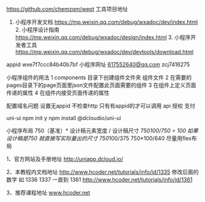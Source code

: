 https://github.com/chemzqm/wept  工具项目地址

1. 小程序开发文档  https://mp.weixin.qq.com/debug/wxadoc/dev/index.html
2. 小程序设计指南   https://mp.weixin.qq.com/debug/wxadoc/design/index.html
3. 小程序开发者工具  https://mp.weixin.qq.com/debug/wxadoc/dev/devtools/download.html

appid
wxe7f7ccc84b40b7bf
小程序网址 617552640@qq.com zcj7416275

小程序组件的用法
1 components 目录下创建组件文件夹 组件文件
2 在需要的pages目录下的page页面里json文件配置此页面需要的组件
3 在组件上定义页面传递的属性
4 在组件内接受页面传递的属性

配置域名问题 设置无appid 不检查http
只有有appid的才可以调用 api 授权 支付

uni-ui
npm init y
npm install @dcloudio/uni-ui

小程序布局
750（基准）* 设计稿元素宽度 / 设计稿尺寸
750*100/750 = 100  如果设计稿是750 就直接写实际量出的尺寸
750*100/375
750*100/640
尽量用flex布局

1、官方网站及手册地址
http://uniapp.dcloud.io/

2、本教程内文档地址
http://www.hcoder.net/tutorials/info/id/1335
修改后面的数字 如 1336 1337 一直到 1361
http://www.hcoder.net/tutorials/info/id/1361

3、推荐课程地址
www.hcoder.net




















